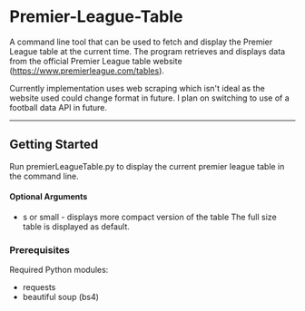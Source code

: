 # Premier-League-Table

A command line tool that can be used to fetch and display the Premier League table at the current time. The program retrieves and displays data from the official Premier League table website (https://www.premierleague.com/tables).

Currently implementation uses web scraping which isn't ideal as the website used could change format in future. I plan on switching to use of a football data API in future. 

-------------------------------------------------------

## Getting Started
Run premierLeagueTable.py to display the current premier league table in the command line. 

#### Optional Arguments
- s or small - displays more compact version of the table
The full size table is displayed as default.

### Prerequisites
Required Python modules:
- requests
- beautiful soup (bs4)

